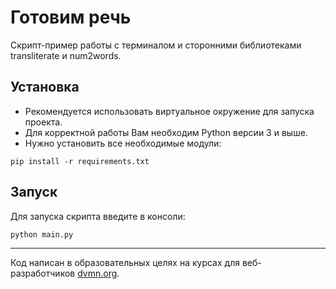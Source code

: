 # Готовим речь

Скрипт-пример работы с терминалом и сторонними библиотеками transliterate
и num2words.

## Установка

- Рекомендуется использовать виртуальное окружение для запуска проекта.
- Для корректной работы Вам необходим Python версии 3 и выше.
- Нужно установить все необходимые модули:

```shell
pip install -r requirements.txt
```

## Запуск

Для запуска скрипта введите в консоли:

```shell
python main.py
```

***
Код написан в образовательных целях на курсах для веб-разработчиков [dvmn.org](https://dvmn.org/).